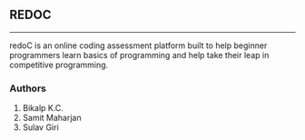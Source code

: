 ## REDOC ##
---
redoC is an online coding assessment platform built to help beginner programmers learn basics of programming and help take their leap in competitive programming.

### Authors ###
1. Bikalp K.C.
2. Samit Maharjan
3. Sulav Giri
